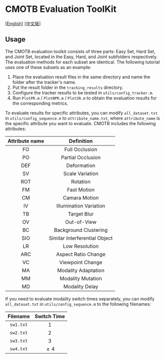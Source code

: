 # CMOTB Evaluation ToolKit

[[English](./README_en.md)] [[中文版](./README.md)]

## Usage

The CMOTB evaluation toolkit consists of three parts: Easy Set, Hard Set, and Joint Set, located in the Easy, Hard, and Joint subfolders respectively. The evaluation methods for each subset are identical. The following tutorial uses one of these subsets as an example:

1. Place the evaluation result files in the same directory and name the folder after the tracker's name.
2. Put the result folder in the `tracking_results` directory.
3. Configure the tracker results to be tested in `utils/config_tracker.m`.
4. Run `PlotPR.m` / `PlotNPR.m` / `PlotSR.m` to obtain the evaluation results for the corresponding metrics.

To evaluate results for specific attributes, you can modify `all_dataset.txt` in `utils/config_sequence.m` to `attribute_name.txt`, where `attribute_name` is the specific attribute you want to evaluate. CMOTB includes the following attributes:

| Attribute name |          Definition           |
| :------------: | :---------------------------: |
|       FO       |        Full Occlusion         |
|       PO       |       Partial Occlusion       |
|      DEF       |          Deformation          |
|       SV       |        Scale Variation        |
|      ROT       |           Rotation            |
|       FM       |          Fast Motion          |
|       CM       |         Camara Motion         |
|       IV       |    Illumination Variation     |
|       TB       |          Target Blur          |
|       OV       |          Out-of-View          |
|       BC       |     Background Clustering     |
|      SIO       | Similar Interferential Object |
|       LR       |        Low Resolution         |
|      ARC       |      Aspect Ratio Change      |
|       VC       |       Viewpoint Change        |
|       MA       |      Modality Adaptation      |
|       MM       |       Modality Mutation       |
|       MD       |        Modality Delay         |

If you need to evaluate modality switch times separately, you can modify `all_dataset.txt` in `utils/config_sequence.m` to the following filenames:

| Filename  | Switch Time |
| :-------: | :---------: |
| `sw1.txt` |     $1$     |
| `sw2.txt` |     $2$     |
| `sw3.txt` |     $3$     |
| `sw4.txt` |   $\ge 4$   |